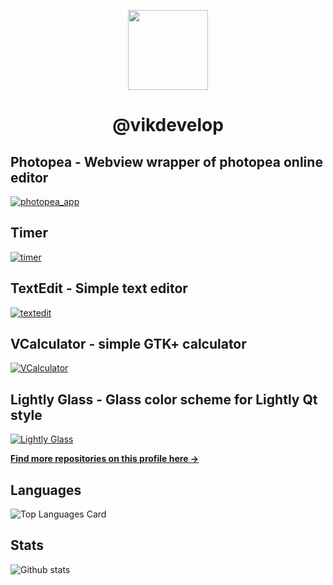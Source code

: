 <p align=center>
  <img align="center" width="128" height="128" src="https://avatars.githubusercontent.com/u/83600218?v=4">
</p>
<h1 align=center>@vikdevelop</h1>

## Photopea - Webview wrapper of photopea online editor
[![photopea_app](https://github-readme-stats.vercel.app/api/pin/?username=vikdevelop&repo=photopea_app)](https://github.com/vikdevelop/photopea_app)
## Timer
[![timer](https://github-readme-stats.vercel.app/api/pin/?username=vikdevelop&repo=timer)](https://github.com/vikdevelop/timer)
## TextEdit - Simple text editor
[![textedit](https://github-readme-stats.vercel.app/api/pin/?username=vikdevelop&repo=textedit)](https://github.com/vikdevelop/textedit)
## VCalculator - simple GTK+ calculator
[![VCalculator](https://github-readme-stats.vercel.app/api/pin/?username=vikdevelop&repo=VCalculator)](https://github.com/vikdevelop/VCalculator)
## Lightly Glass - Glass color scheme for Lightly Qt style
[![Lightly Glass](https://github-readme-stats.vercel.app/api/pin/?username=vikdevelop&repo=lightly-glass)](https://github.com/vikdevelop/lightly-glass)

<a href="https://github.com/vikdevelop?tab=repositories"><b>Find more repositories on this profile here →</b></a>

## Languages
![Top Languages Card](https://github-readme-stats.vercel.app/api/top-langs/?username=vikdevelop)
## Stats
![Github stats](https://github-readme-stats.vercel.app/api?username=vikdevelop&theme=white&show_icons=true&count_private=true)
